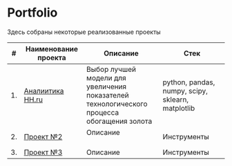 # Portfolio

Здесь собраны некоторые реализованные проекты

| #    | Наименование проекта                | Описание                                                     | Стек                                                         |
| ---- | ------------------------------------------------------------ | ------------------------------------------------------------ | ------------------------------------------------------------ |
| 1.   | [Аналиитика HH.ru](https://github.com/kirillsvot/main/tree/c17d846563f1f2698adcd6976deedca2d40d5d88/%D0%90%D0%BD%D0%B0%D0%BB%D0%B8%D1%82%D0%B8%D0%BA%D0%B0%20HH.ru) | Выбор лучшей модели для увеличения <br/>показателей технологического процесса <br/>обогащения золота | python, pandas, numpy, scipy, sklearn, matplotlib       |
| 2.   | [Проект №2](https://github.com/aq2003/Portfolio/tree/main/Taxi%20Service) | Описание <br/>  <br/> | Инструменты |
| 3.   | [Проект №3](https://github.com/aq2003/Portfolio/tree/main/Analyzing%20Texts) | Описание             | Инструменты |
